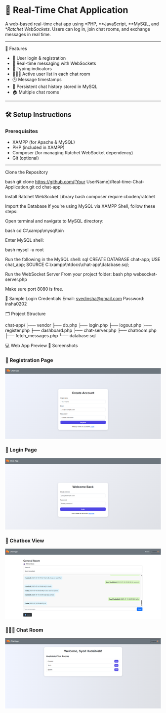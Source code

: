 # 💬 Real-Time Chat Application

A web-based real-time chat app using *PHP, **JavaScript, **MySQL, and **Ratchet WebSockets*. Users can log in, join chat rooms, and exchange messages in real time.

---
 📁 Features

- 🔐 User login & registration
- 💬 Real-time messaging with WebSockets
- 👀 Typing indicators
- 🧑‍🤝‍🧑 Active user list in each chat room
- 🕓 Message timestamps
- 💾 Persistent chat history stored in MySQL
- 🏠 Multiple chat rooms



---

## 🛠 Setup Instructions

### Prerequisites

- XAMPP (for Apache & MySQL)
- PHP (included in XAMPP)
- Composer (for managing Ratchet WebSocket dependency)
- Git (optional)

---

 Clone the Repository

bash
git clone https://github.com/[Your UserName]/Real-time-Chat-Application.git
cd chat-app

Install Ratchet WebSocket Library
bash
composer require cboden/ratchet

Import the Database
If you're using MySQL via XAMPP Shell, follow these steps:

Open terminal and navigate to MySQL directory:

bash
cd C:\xampp\mysql\bin

Enter MySQL shell:

bash
mysql -u root

Run the following in the MySQL shell:
sql
CREATE DATABASE chat-app;
USE chat_app;
SOURCE C:\xampp\htdocs\chat-app\database.sql;

Run the WebSocket Server
From your project folder:
bash
php websocket-server.php

Make sure port 8080 is free.

🔐 Sample Login Credentials
Email: syedinsha@gmail.com
Password: insha0202

🗂 Project Structure

chat-app/
├── vendor
├── db.php
├── login.php
├── logout.php
├── register.php
├── dashboard.php
├── chat-server.php
├── chatroom.php
├── fetch_messages.php
└── database.sql


  💻 Web App Preview
  📸 Screenshots

  ### 📝 Registration Page
![Registration Page](assets/Registration.png)

### 🔐 Login Page
![Login Page](assets/Login.png)

### 💬 Chatbox View
![Chatbox](assets/Chatbox.png)

### 🧑‍🤝‍🧑 Chat Room
![Chat Room](assets/Chatroom.png)
